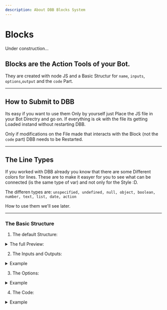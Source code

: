 ```yaml
---
description: About DBB Blocks System
---
```


# Blocks

Under construction...

## Blocks are the Action Tools of your Bot. 
They are created with node JS and a Basic Structur for `name`, `inputs`, `options`,`output` and the `code` Part.

---

## How to Submit to DBB
Its easy if you want to use them Only by yourself just Place the JS file in your Bot Directry and go on. If everything is ok with the file its getting Loaded instand without restarting DBB.

Only if modifications on the File made that interacts with the Block (not the `code` part) DBB needs to be Restarted.

---

## The Line Types

If you worked with DBB already you know that there are some Different colors for lines. These are to make it easyer for you to see what can be connected (is the same type of var) and not only for the Style :D.

The differen types are:
` unspecified, undefined, null, object, boolean, number, text, list, date, action `

How to use them we'll see later.

---

### The Basic Structure

1. The default Structure:
<details>
  <summary>The full Preview:</summary>
  
  This Structur is the Block that get Showed in DBB Ther you can Place Stuff like Name, Description, Category and more.
  Please make shure that you arent use the Same name for to Blocks!
  
  ```javascript
  module.exports = {
    name: "",

    description: "",

    category: "",

    auto_execute: true,

    inputs: [],

    options: [],

    outputs: [],
    
    code: function(cache) {
        
    }
};
  ```
  
  *Note: Gold* **loves** *to see the the brake between the Object Keys ;), Simply add them befor sending it to him.* 
</details>

2. The Inputs and Outputs:
<details>
  <summary>Example</summary>
  
  These are The Inputs and Outputs of your Block showen in DBB.
  *If you Update Something here Please Restart DBB to see it there.*
  
  ```javascript
    inputs/outputs: [
      {
            "name": "",
            "title": "",
            "description": "",
            "types": []
        }
    ]
    // types : unspecified, undefined, null, object, boolean, number, text, list, date, action
  ```  
  
  In the `name` fild gets the Name of the variable used in the code section. Please make shure that the names are Unique for the File.
  
  `title` is the Name how it shown in DBB itself.
  
  `description` is the Text that Pops up if you Hover on the Connectionpoint in DBB. Helpfull to Descripe the Types here ;).
  
  `types` is an Array of Types that can be Connected here. If you want only one Type to be Connected use `[ "yourtype" ]` if you need more use a comma seperated list inside the `[]` like this `[ "unspecified", "undefined", "null", "object" ]`.
   
   The `inputs` field is an Array of Objects. That mean you can Add as many Inputs you need by Cloning the Object and add it again. To make it valid **between** the Objects there **needs** to be a `,`. Thats for all Type of Field from Type are Array!!!
   
   <details>
      <summary>Example</summary>
      
      ```javascript
      inputs: [
        {
            "name": "action",
            "title": "Action",
            "description": "Acceptable Types: Action\n\nDescription: Executes this block.",
            "types": ["action"]
        },
        {
            "name": "value",
            "title": "Value",
            "description": "Acceptable Types: Unspecified, Undefined, Null, Object, Boolean, Number, Text, List\n\nDescription: What it actually used for.",
            "types": ["unspecified", "undefined", "null", "object", "boolean", "number", "text", "list"]
        }
      ]
      
      ...
      
      outputs: [
        {
            "name": "action",
            "title": "Action",
            "description": "Type: Action\n\nDescription: Executes blocks.",
            "types": ["action"]
        }
      ]
      ```
      
      ]
   </details>
   
</details>

3. The Options:
<details>
  <summary>Example</summary>
  
  These are the Options of your Block showen in DBB.
  *If you Update Something here Please Restart DBB to see it there.*
  
  #### Basic Options
  
  ```javascript
    options: [
      {
            "name": "",
            "title": "",
            "description": "",
            "type": ""
        }
    ]
  ```
  
  ##### The Option Types
  `type` supports `SELECT, TEXT, COLOR, NUMBER`
  
  By `type` => `COLOR` it will appere the Color-Picker to select a Color. 
  *Note: Gold loves his Color-Picker, like it to and he likes you back ;D*
  
  By `type` => `TEXT` or `NUMBER` a Field to type your Value in shows on the Block in DBB. 
  
  By `type` => `SELECT` a Dropdown Menu will be shown in DBB.
  
  If you use any other then `SELECT` you are fine with this Options Structure.
  By `SELECT` you need to add the `options` field to the `options` Object. (yea sounds wired, just go on :D ) 
  The new `options` filed is an Array of Items.
  
  ```javascript
  /** value for code => */ 0 : "Option to Select" /** <= Shown in DBB */
  ```
  
  ###### The `options` in `options` array Example:
  
  ```javascript
    options:[
      {
        "name": "",
        "title": "",
        "description": "",
        "type": "SELECT",
        "options": [
          0 : "Option to Select 1",
          1 : "Option to Select 2",
          ...
        ]
      }
    ]
  ```
  


</details>

4. The Code:
<details>
  <summary>Example</summary>
  
  The One and the only part that do something in your Bot.
  *All above is just to show it in the DBB Editor right.*
  
  For this Stuff you need some knowledge in Javascript.
  You can do mostly anything here.
  
  DBB always await the end of the Function. 
  
  
  ```javascript
    code: function(cache){
    
    }
  ```
  ##### The `cache` Object
  
  The `cache` Object includes the Information arround the Block. Without this its useless.
  *You only need it for the included funktions from **this**.*
 
  <details>
  
  <summary>Example</summary>
  
  ```javascript
  {
  "name":"join_voicechannel",
  "index":"",
  "workspace":"",
  "inputs":{},
  "outputs":{}
  }
  ```
  `name` is the Block Name itself.
  `index` is the Number of the Block (out of DBB).
  `workspace` is a Number what it mean... IDK :=).
  `inputs` is the Array of your Input lines (only the ID's of the Line gets here).
  `outputs` is an Array of your Output Lines (only the ID's too).
  
  </details>
  
  ##### The `this` Object
  
  The `this` Object includes all activ Blocks (you **don't** need this) and some usefull Functions for you.
   
  ```javascript
  // Usefull stuff for you!!
  this.GetInputValue("linename", cache);
  this.GetOptionValue("linename", cache);
  this.StoreOutputValue("value", "linename", cache);
  this.RunNextBlock("linename", cache);
  this.require("modul");
  // Just ignore anything else ;)
  ```
  
  With this functions you can get or store the Input-, Option- and Outputvalues or run the next Block. (With the right function.
  
  
  For Example here is the code Block from the Print Action.
  
  ```javascript
  code: function(cache) {
    const content = this.GetInputValue("value", cache);

    console.log(content);
    
    this.RunNextBlock("action", cache);
  }
  ```
  
  `"value"` in `this.GetInputValue()` is defined in the `inputs` part of the Block.
  
  <details>
    <summary>Input Object from Block</summary>
    
    ```javascript
    inputs: [
        {
            "name": "action",
            "title": "Action",
            "description": "Acceptable Types: Action\n\nDescription: Executes this block.",
            "types": ["action"]
        },
        {
            "name": "value",
            "title": "Value",
            "description": "Acceptable Types: Unspecified, Undefined, Null, Object, Boolean, Number, Text, List\n\nDescription: The value that you want to send to your console.",
            "types": ["unspecified", "undefined", "null", "object", "boolean", "number", "text", "list"]
        }
    ]
    ```
    
  </details>
  
  `"action"` in `this.RunNextBlock()` is defined in the `outputs` part of the Block.
  
  <details>
    <summary>Output Object from Block</summary>
    
    ```javascript
    outputs: [
      {
        "name": "action",
        "title": "Action",
        "description": "Type: Action\n\nDescription: Executes blocks.",
        "types": ["action"]
      }
    ]
    ```
    
  </details>
  
  ##### `Modul loading with this.require()`
  
  If you want to import an Module like `fs` or `path` that **aren't** downloaded **from npm**, simpley use it like anywhere else, just put it inside the `code` Field:
  
  <details>
    <summary>Example</summary>
    
    ```javascript
    code : function(cache){
      const path = require("path");
      // and go on like you wan't...
    }
    ```
    
  </details>
  
  If you want to import an Module like `discord.js` **from npm** please use `this.require()` like this:
  
  <details>
    <summary>Example</summary>
    
    ```javascript
    code : function(cache){
      const discord = this.require("discord.js");
      // and go on :)
    }
    ```
    
  </details>
  
  To improve Performance you should only use Default packages and if you need another try to use a minimal libary of this function.
  
</details>

